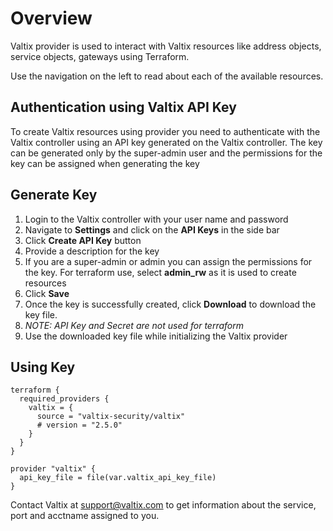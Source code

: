 # Overview

Valtix provider is used to interact with Valtix resources like address objects,
service objects, gateways using Terraform.

Use the navigation on the left to read about each of the available resources.

## Authentication using Valtix API Key

To create Valtix resources using provider you need to authenticate with the Valtix controller using an API key generated on the Valtix controller. The key can be generated only by the super-admin user and the permissions for the key can be assigned when generating the key

## Generate Key

1. Login to the Valtix controller with your user name and password
1. Navigate to **Settings** and click on the **API Keys** in the side bar
1. Click **Create API Key** button
1. Provide a description for the key
1. If you are a super-admin or admin you can assign the permissions for the key. For terraform use, select **admin_rw** as it is used to create resources
1. Click **Save**
1. Once the key is successfully created, click **Download** to download the key file.
1. *NOTE: API Key and Secret are not used for terraform*
1. Use the downloaded key file while initializing the Valtix provider

## Using Key

```hcl
terraform {
  required_providers {
    valtix = {
      source = "valtix-security/valtix"
      # version = "2.5.0"
    }
  }
}

provider "valtix" {
  api_key_file = file(var.valtix_api_key_file)
}
```

Contact Valtix at support@valtix.com to get information about the service, port and acctname assigned to you.
